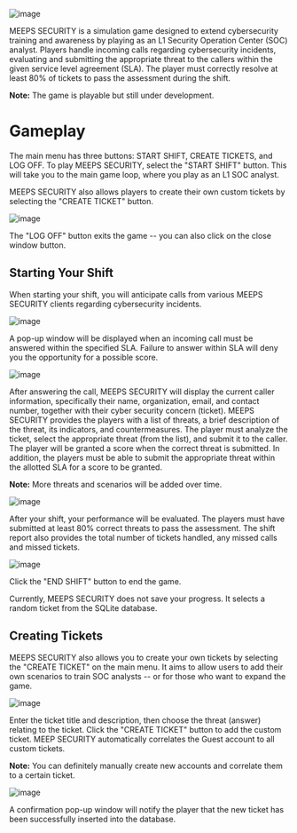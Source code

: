 ![image](https://github.com/UncleSocks/meeps-security-cybersecurity-awareness-and-training-game/assets/79778613/dcb3f983-15be-4990-838e-70b456791f18)


MEEPS SECURITY is a simulation game designed to extend cybersecurity training and awareness by playing as an L1 Security Operation Center (SOC) analyst. Players handle incoming calls regarding cybersecurity incidents, evaluating and submitting the appropriate threat to the callers within the given service level agreement (SLA). The player must correctly resolve at least 80% of tickets to pass the assessment during the shift.

**Note:** The game is playable but still under development.

# Gameplay

The main menu has three buttons: START SHIFT, CREATE TICKETS, and LOG OFF. To play MEEPS SECURITY, select the "START SHIFT" button. This will take you to the main game loop, where you play as an L1 SOC analyst. 

MEEPS SECURITY also allows players to create their own custom tickets by selecting the "CREATE TICKET" button.

![image](https://github.com/UncleSocks/meeps-security-cybersecurity-awareness-and-training-game/assets/79778613/2510b5d9-9faf-46c3-b347-392ac0107e94)

The "LOG OFF" button exits the game -- you can also click on the close window button.

## Starting Your Shift

When starting your shift, you will anticipate calls from various MEEPS SECURITY clients regarding cybersecurity incidents. 

![image](https://github.com/UncleSocks/meeps-security-cybersecurity-awareness-and-training-game/assets/79778613/8762a4d7-10e2-48c0-86f3-4bbc45fdcddc)

A pop-up window will be displayed when an incoming call must be answered within the specified SLA. Failure to answer within SLA will deny you the opportunity for a possible score.

![image](https://github.com/UncleSocks/meeps-security-cybersecurity-awareness-and-training-game/assets/79778613/831045de-8828-40f7-b06c-862076ae6ca0)

After answering the call, MEEPS SECURITY will display the current caller information, specifically their name, organization, email, and contact number, together with their cyber security concern (ticket). MEEPS SECURITY provides the players with a list of threats, a brief description of the threat, its indicators, and countermeasures. The player must analyze the ticket, select the appropriate threat (from the list), and submit it to the caller. The player will be granted a score when the correct threat is submitted. In addition, the players must be able to submit the appropriate threat within the allotted SLA for a score to be granted.

**Note:** More threats and scenarios will be added over time.

![image](https://github.com/UncleSocks/meeps-security-cybersecurity-awareness-and-training-game/assets/79778613/c651298a-4344-4456-81e1-2ac5e8048382)

After your shift, your performance will be evaluated. The players must have submitted at least 80% correct threats to pass the assessment. The shift report also provides the total number of tickets handled, any missed calls and missed tickets.

![image](https://github.com/UncleSocks/meeps-security-cybersecurity-awareness-and-training-game/assets/79778613/66c959f0-5629-427d-a11c-6ed31a68a9ff)

Click the "END SHIFT" button to end the game. 


Currently, MEEPS SECURITY does not save your progress. It selects a random ticket from the SQLite database.


## Creating Tickets

MEEPS SECURITY also allows you to create your own tickets by selecting the "CREATE TICKET" on the main menu. It aims to allow users to add their own scenarios to train SOC analysts -- or for those who want to expand the game.

![image](https://github.com/UncleSocks/meeps-security-cybersecurity-awareness-and-training-game/assets/79778613/a4d91d64-a262-4daa-a16e-fe8f2dc736b3)

Enter the ticket title and description, then choose the threat (answer) relating to the ticket. Click the "CREATE TICKET" button to add the custom ticket. MEEP SECURITY automatically correlates the Guest account to all custom tickets.

**Note:** You can definitely manually create new accounts and correlate them to a certain ticket.

![image](https://github.com/UncleSocks/meeps-security-cybersecurity-awareness-and-training-game/assets/79778613/b72fbffc-c1b6-44ac-8b23-67bd70256f6d)

A confirmation pop-up window will notify the player that the new ticket has been successfully inserted into the database.



